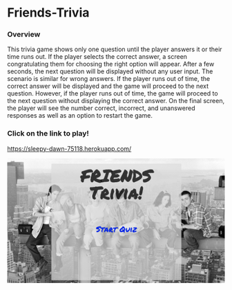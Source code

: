 # Friends-Trivia

### Overview

This trivia game shows only one question until the player answers it or their time runs out. If the player selects the correct answer, a screen congratulating them for choosing the right option will appear. After a few seconds,  the next question will be displayed without any user input. The scenario is similar for wrong answers. If the player runs out of time, the correct answer will be displayed and the game will proceed to the next question. However, if the player runs out of time, the game will proceed to the next question without displaying the correct answer. On the final screen, the player will see the number correct, incorrect, and unanswered responses as well as an option to restart the game. 

### Click on the link to play! 
https://sleepy-dawn-75118.herokuapp.com/

![Alt text](screenshot.jpg 'friends')
